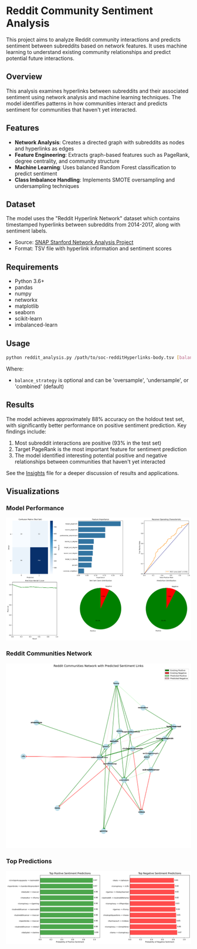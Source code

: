 # Reddit Community Sentiment Analysis

This project aims to analyze Reddit community interactions and predicts sentiment between subreddits based on network features. It uses machine learning to understand existing community relationships and predict potential future interactions.

## Overview

This analysis examines hyperlinks between subreddits and their associated sentiment using network analysis and machine learning techniques. The model identifies patterns in how communities interact and predicts sentiment for communities that haven't yet interacted.

## Features

- **Network Analysis**: Creates a directed graph with subreddits as nodes and hyperlinks as edges
- **Feature Engineering**: Extracts graph-based features such as PageRank, degree centrality, and community structure
- **Machine Learning**: Uses balanced Random Forest classification to predict sentiment
- **Class Imbalance Handling**: Implements SMOTE oversampling and undersampling techniques


## Dataset

The model uses the "Reddit Hyperlink Network" dataset which contains timestamped hyperlinks between subreddits from 2014-2017, along with sentiment labels.

- Source: [SNAP Stanford Network Analysis Project](https://snap.stanford.edu/data/soc-RedditHyperlinks.html)
- Format: TSV file with hyperlink information and sentiment scores

## Requirements

- Python 3.6+
- pandas
- numpy
- networkx
- matplotlib
- seaborn
- scikit-learn
- imbalanced-learn

## Usage

```bash
python reddit_analysis.py /path/to/soc-redditHyperlinks-body.tsv [balance_strategy]
```

Where:
- `balance_strategy` is optional and can be 'oversample', 'undersample', or 'combined' (default)

## Results

The model achieves approximately 88% accuracy on the holdout test set, with significantly better performance on positive sentiment prediction. Key findings include:

1. Most subreddit interactions are positive (93% in the test set)
2. Target PageRank is the most important feature for sentiment prediction
3. The model identified interesting potential positive and negative relationships between communities that haven't yet interacted

See the [Insights](insights-file.md) file for a deeper discussion of results and applications.

## Visualizations

### Model Performance
![Model Performance](images/model_performance_test_set.png)

### Reddit Communities Network
![Network Visualization](images/network_with_predictions.png)

### Top Predictions
![Top Predictions](images/top_community_pairs.png)




